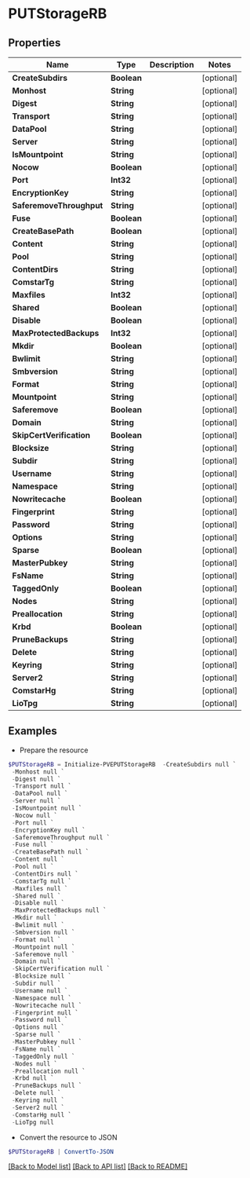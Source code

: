 # PUTStorageRB
## Properties

Name | Type | Description | Notes
------------ | ------------- | ------------- | -------------
**CreateSubdirs** | **Boolean** |  | [optional] 
**Monhost** | **String** |  | [optional] 
**Digest** | **String** |  | [optional] 
**Transport** | **String** |  | [optional] 
**DataPool** | **String** |  | [optional] 
**Server** | **String** |  | [optional] 
**IsMountpoint** | **String** |  | [optional] 
**Nocow** | **Boolean** |  | [optional] 
**Port** | **Int32** |  | [optional] 
**EncryptionKey** | **String** |  | [optional] 
**SaferemoveThroughput** | **String** |  | [optional] 
**Fuse** | **Boolean** |  | [optional] 
**CreateBasePath** | **Boolean** |  | [optional] 
**Content** | **String** |  | [optional] 
**Pool** | **String** |  | [optional] 
**ContentDirs** | **String** |  | [optional] 
**ComstarTg** | **String** |  | [optional] 
**Maxfiles** | **Int32** |  | [optional] 
**Shared** | **Boolean** |  | [optional] 
**Disable** | **Boolean** |  | [optional] 
**MaxProtectedBackups** | **Int32** |  | [optional] 
**Mkdir** | **Boolean** |  | [optional] 
**Bwlimit** | **String** |  | [optional] 
**Smbversion** | **String** |  | [optional] 
**Format** | **String** |  | [optional] 
**Mountpoint** | **String** |  | [optional] 
**Saferemove** | **Boolean** |  | [optional] 
**Domain** | **String** |  | [optional] 
**SkipCertVerification** | **Boolean** |  | [optional] 
**Blocksize** | **String** |  | [optional] 
**Subdir** | **String** |  | [optional] 
**Username** | **String** |  | [optional] 
**Namespace** | **String** |  | [optional] 
**Nowritecache** | **Boolean** |  | [optional] 
**Fingerprint** | **String** |  | [optional] 
**Password** | **String** |  | [optional] 
**Options** | **String** |  | [optional] 
**Sparse** | **Boolean** |  | [optional] 
**MasterPubkey** | **String** |  | [optional] 
**FsName** | **String** |  | [optional] 
**TaggedOnly** | **Boolean** |  | [optional] 
**Nodes** | **String** |  | [optional] 
**Preallocation** | **String** |  | [optional] 
**Krbd** | **Boolean** |  | [optional] 
**PruneBackups** | **String** |  | [optional] 
**Delete** | **String** |  | [optional] 
**Keyring** | **String** |  | [optional] 
**Server2** | **String** |  | [optional] 
**ComstarHg** | **String** |  | [optional] 
**LioTpg** | **String** |  | [optional] 

## Examples

- Prepare the resource
```powershell
$PUTStorageRB = Initialize-PVEPUTStorageRB  -CreateSubdirs null `
 -Monhost null `
 -Digest null `
 -Transport null `
 -DataPool null `
 -Server null `
 -IsMountpoint null `
 -Nocow null `
 -Port null `
 -EncryptionKey null `
 -SaferemoveThroughput null `
 -Fuse null `
 -CreateBasePath null `
 -Content null `
 -Pool null `
 -ContentDirs null `
 -ComstarTg null `
 -Maxfiles null `
 -Shared null `
 -Disable null `
 -MaxProtectedBackups null `
 -Mkdir null `
 -Bwlimit null `
 -Smbversion null `
 -Format null `
 -Mountpoint null `
 -Saferemove null `
 -Domain null `
 -SkipCertVerification null `
 -Blocksize null `
 -Subdir null `
 -Username null `
 -Namespace null `
 -Nowritecache null `
 -Fingerprint null `
 -Password null `
 -Options null `
 -Sparse null `
 -MasterPubkey null `
 -FsName null `
 -TaggedOnly null `
 -Nodes null `
 -Preallocation null `
 -Krbd null `
 -PruneBackups null `
 -Delete null `
 -Keyring null `
 -Server2 null `
 -ComstarHg null `
 -LioTpg null
```

- Convert the resource to JSON
```powershell
$PUTStorageRB | ConvertTo-JSON
```

[[Back to Model list]](../README.md#documentation-for-models) [[Back to API list]](../README.md#documentation-for-api-endpoints) [[Back to README]](../README.md)

